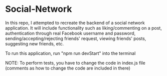 # Social-Network
In this repo, I attempted to recreate the backend of a social network application. It will include functionality such as liking/commenting on a post, authentication through real Facebook username and password, sending/accepting/rejecting friends' request, viewing friends' posts, suggesting new friends, etc. 

To run this application, run "npm run devStart" into the terminal 

NOTE: To perform tests, you have to change the code in index.js file (comments as how to change the code are included in there)
